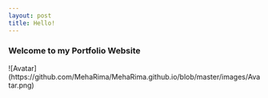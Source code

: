 ```yaml
---
layout: post
title: Hello!
---
```


<p><h3>Welcome to my Portfolio Website</h3></p>
![Avatar](https://github.com/MehaRima/MehaRima.github.io/blob/master/images/Avatar.png)

